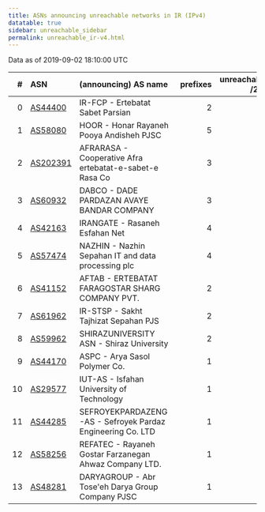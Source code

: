 ```yaml
---
title: ASNs announcing unreachable networks in IR (IPv4)
datatable: true
sidebar: unreachable_sidebar
permalink: unreachable_ir-v4.html
---
```


Data as of 2019-09-02 18:10:00 UTC


<div class="datatable-begin"></div>

|   # | ASN                                      | (announcing) AS name                                       |   prefixes |   unreachable /24s |
|----:|:-----------------------------------------|:-----------------------------------------------------------|-----------:|-------------------:|
|   0 | [AS44400](unreachable_AS44400-v4.html)   | IR-FCP - Ertebatat Sabet Parsian                           |          2 |                 12 |
|   1 | [AS58080](unreachable_AS58080-v4.html)   | HOOR - Honar Rayaneh Pooya Andisheh PJSC                   |          5 |                  9 |
|   2 | [AS202391](unreachable_AS202391-v4.html) | AFRARASA - Cooperative Afra ertebatat-e-sabet-e Rasa Co    |          3 |                  6 |
|   3 | [AS60932](unreachable_AS60932-v4.html)   | DABCO - DADE PARDAZAN AVAYE BANDAR COMPANY                 |          3 |                  6 |
|   4 | [AS42163](unreachable_AS42163-v4.html)   | IRANGATE - Rasaneh Esfahan Net                             |          4 |                  5 |
|   5 | [AS57474](unreachable_AS57474-v4.html)   | NAZHIN - Nazhin Sepahan IT and data processing plc         |          4 |                  4 |
|   6 | [AS41152](unreachable_AS41152-v4.html)   | AFTAB - ERTEBATAT FARAGOSTAR SHARG COMPANY PVT.            |          2 |                  3 |
|   7 | [AS61962](unreachable_AS61962-v4.html)   | IR-STSP - Sakht Tajhizat Sepahan PJS                       |          2 |                  2 |
|   8 | [AS59962](unreachable_AS59962-v4.html)   | SHIRAZUNIVERSITY ASN - Shiraz University                   |          2 |                  2 |
|   9 | [AS44170](unreachable_AS44170-v4.html)   | ASPC - Arya Sasol Polymer Co.                              |          1 |                  2 |
|  10 | [AS29577](unreachable_AS29577-v4.html)   | IUT-AS - Isfahan University of Technology                  |          1 |                  1 |
|  11 | [AS44285](unreachable_AS44285-v4.html)   | SEFROYEKPARDAZENG-AS - Sefroyek Pardaz Engineering Co. LTD |          1 |                  1 |
|  12 | [AS58256](unreachable_AS58256-v4.html)   | REFATEC - Rayaneh Gostar Farzanegan Ahwaz Company LTD.     |          1 |                  1 |
|  13 | [AS48281](unreachable_AS48281-v4.html)   | DARYAGROUP - Abr Tose'eh Darya Group Company PJSC          |          1 |                  1 |

<div class="datatable-end"></div>